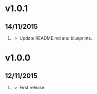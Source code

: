 # v1.0.1
## 14/11/2015

1. [](#new)
    * Update README.md and blueprints.

# v1.0.0
## 12/11/2015

1. [](#new)
    * First release.
